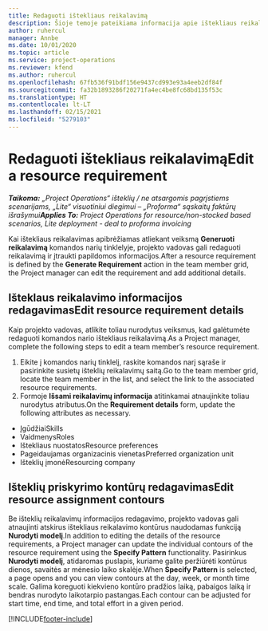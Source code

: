 ```yaml
---
title: Redaguoti ištekliaus reikalavimą
description: Šioje temoje pateikiama informacija apie ištekliaus reikalavimo informacijos naujinimą.
author: ruhercul
manager: Annbe
ms.date: 10/01/2020
ms.topic: article
ms.service: project-operations
ms.reviewer: kfend
ms.author: ruhercul
ms.openlocfilehash: 67fb536f91bdf156e9437cd993e93a4eeb2df84f
ms.sourcegitcommit: fa32b1893286f20271fa4ec4be8fc68bd135f53c
ms.translationtype: HT
ms.contentlocale: lt-LT
ms.lasthandoff: 02/15/2021
ms.locfileid: "5279103"
---
```

# <a name="edit-a-resource-requirement"></a><span data-ttu-id="5c3c6-103">Redaguoti ištekliaus reikalavimą</span><span class="sxs-lookup"><span data-stu-id="5c3c6-103">Edit a resource requirement</span></span>

<span data-ttu-id="5c3c6-104">_**Taikoma:** „Project Operations“ išteklių / ne atsargomis pagrįstiems scenarijams, „Lite“ visuotiniui diegimui – „Proforma“ sąskaitų faktūrų išrašymui_</span><span class="sxs-lookup"><span data-stu-id="5c3c6-104">_**Applies To:** Project Operations for resource/non-stocked based scenarios, Lite deployment - deal to proforma invoicing_</span></span>

<span data-ttu-id="5c3c6-105">Kai ištekliaus reikalavimas apibrėžiamas atliekant veiksmą **Generuoti reikalavimą** komandos narių tinklelyje, projekto vadovas gali redaguoti reikalavimą ir įtraukti papildomos informacijos.</span><span class="sxs-lookup"><span data-stu-id="5c3c6-105">After a resource requirement is defined by the **Generate Requirement** action in the team member grid, the Project manager can edit the requirement and add additional details.</span></span>

## <a name="edit-resource-requirement-details"></a><span data-ttu-id="5c3c6-106">Išteklaus reikalavimo informacijos redagavimas</span><span class="sxs-lookup"><span data-stu-id="5c3c6-106">Edit resource requirement details</span></span>

<span data-ttu-id="5c3c6-107">Kaip projekto vadovas, atlikite toliau nurodytus veiksmus, kad galėtumėte redaguoti komandos nario ištekliaus reikalavimą.</span><span class="sxs-lookup"><span data-stu-id="5c3c6-107">As a Project manager, complete the following steps to edit a team member’s resource requirement.</span></span>

1. <span data-ttu-id="5c3c6-108">Eikite į komandos narių tinklelį, raskite komandos narį sąraše ir pasirinkite susietų išteklių reikalavimų saitą.</span><span class="sxs-lookup"><span data-stu-id="5c3c6-108">Go to the team member grid, locate the team member in the list, and select the link to the associated resource requirements.</span></span>
2. <span data-ttu-id="5c3c6-109">Formoje **Išsami reikalavimų informacija** atitinkamai atnaujinkite toliau nurodytus atributus.</span><span class="sxs-lookup"><span data-stu-id="5c3c6-109">On the **Requirement details** form, update the following attributes as necessary.</span></span>

- <span data-ttu-id="5c3c6-110">Įgūdžiai</span><span class="sxs-lookup"><span data-stu-id="5c3c6-110">Skills</span></span>
- <span data-ttu-id="5c3c6-111">Vaidmenys</span><span class="sxs-lookup"><span data-stu-id="5c3c6-111">Roles</span></span>
- <span data-ttu-id="5c3c6-112">Ištekliaus nuostatos</span><span class="sxs-lookup"><span data-stu-id="5c3c6-112">Resource preferences</span></span>
- <span data-ttu-id="5c3c6-113">Pageidaujamas organizacinis vienetas</span><span class="sxs-lookup"><span data-stu-id="5c3c6-113">Preferred organization unit</span></span>
- <span data-ttu-id="5c3c6-114">Išteklių įmonė</span><span class="sxs-lookup"><span data-stu-id="5c3c6-114">Resourcing company</span></span>

## <a name="edit-resource-assignment-contours"></a><span data-ttu-id="5c3c6-115">Išteklių priskyrimo kontūrų redagavimas</span><span class="sxs-lookup"><span data-stu-id="5c3c6-115">Edit resource assignment contours</span></span>

<span data-ttu-id="5c3c6-116">Be išteklių reikalavimų informacijos redagavimo, projekto vadovas gali atnaujinti atskirus ištekliaus reikalavimo kontūrus naudodamas funkciją **Nurodyti modelį**.</span><span class="sxs-lookup"><span data-stu-id="5c3c6-116">In addition to editing the details of the resource requirements, a Project manager can update the individual contours of the resource requirement using the **Specify Pattern** functionality.</span></span> <span data-ttu-id="5c3c6-117">Pasirinkus **Nurodyti modelį**, atidaromas puslapis, kuriame galite peržiūrėti kontūrus dienos, savaitės ar mėnesio laiko skalėje.</span><span class="sxs-lookup"><span data-stu-id="5c3c6-117">When **Specify Pattern** is selected, a page opens and you can view contours at the day, week, or month time scale.</span></span> <span data-ttu-id="5c3c6-118">Galima koreguoti kiekvieno kontūro pradžios laiką, pabaigos laiką ir bendras nurodyto laikotarpio pastangas.</span><span class="sxs-lookup"><span data-stu-id="5c3c6-118">Each contour can be adjusted for start time, end time, and total effort in a given period.</span></span>

[!INCLUDE[footer-include](../includes/footer-banner.md)]
